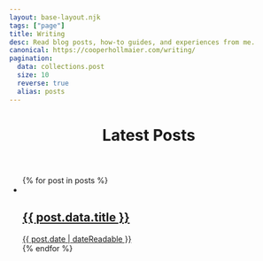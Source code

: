 ```yaml
---
layout: base-layout.njk
tags: ["page"]
title: Writing
desc: Read blog posts, how-to guides, and experiences from me.
canonical: https://cooperhollmaier.com/writing/
pagination:
  data: collections.post
  size: 10
  reverse: true
  alias: posts
---
```


<header>
<div class="profile">
<h1> Latest Posts </h1>
</div>
</header>
<article class="container">

<ul class="cards">
{% for post in posts %}

<li class="card">
    <a class="none"href="{{ post.data.canonical}}">
    <img alt="" src="{{ post.data.hero}}"/>
    <div class="text">
        <h2 class="post__title__list">{{ post.data.title }}</h3>
        <time class="card__date" datetime="{{ post.date | dateIso }}">{{ post.date | dateReadable }}</time>
      </div>
    </a>
  </li>
{% endfor %}
</section>
</article>
